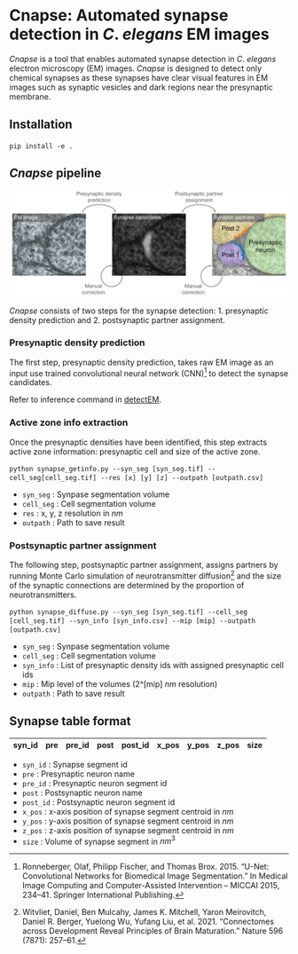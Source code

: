 # Cnapse: Automated synapse detection in *C*. *elegans* EM images

*Cnapse* is a tool that enables automated synapse detection in *C*. *elegans* electron microscopy (EM) images. *Cnapse* is designed to detect only chemical synapses as these synapses have clear visual features in EM images such as synaptic vesicles and dark regions near the presynaptic membrane.

## Installation
```
pip install -e .
```

## _Cnapse_ pipeline
![](figures/synapse_detection.png)

*Cnapse* consists of two steps for the synapse detection: 1. presynaptic density prediction and 2. postsynaptic partner assignment.

### Presynaptic density prediction
The first step, presynaptic density prediction, takes raw EM image as an input use trained convolutional neural network (CNN)[^1] to detect the synapse candidates.

Refer to inference command in [detectEM](https://github.com/jabae/detectEM).

### Active zone info extraction
Once the presynaptic densities have been identified, this step extracts active zone information: presynaptic cell and size of the active zone.
```
python synapse_getinfo.py --syn_seg [syn_seg.tif] --cell_seg[cell_seg.tif] --res [x] [y] [z] --outpath [outpath.csv]
```
- `syn_seg` : Synpase segmentation volume
- `cell_seg` : Cell segmentation volume
- `res` : x, y, z resolution in $nm$
- `outpath` : Path to save result

### Postsynaptic partner assignment
The following step, postsynaptic partner assignment, assigns partners by running Monte Carlo simulation of neurotransmitter diffusion[^2] and the size of the synaptic connections are determined by the proportion of neurotransmitters.
```
python synapse_diffuse.py --syn_seg [syn_seg.tif] --cell_seg [cell_seg.tif] --syn_info [syn_info.csv] --mip [mip] --outpath [outpath.csv]
```
- `syn_seg` : Synpase segmentation volume
- `cell_seg` : Cell segmentation volume
- `syn_info` : List of presynaptic density ids with assigned presynaptic cell ids
- `mip` : Mip level of the volumes (2^[mip] $nm$ resolution)
- `outpath` : Path to save result

## Synapse table format
| syn_id | pre | pre_id | post | post_id | x_pos | y_pos | z_pos | size | 
| --- | --- | --- | --- | --- | --- | --- | --- | --- |
- `syn_id` : Synapse segment id
- `pre` : Presynaptic neuron name
- `pre_id` : Presynaptic neuron segment id
- `post` : Postsynaptic neuron name
- `post_id` : Postsynaptic neuron segment id
- `x_pos` : x-axis position of synapse segment centroid in $nm$
- `y_pos` : y-axis position of synapse segment centroid in $nm$
- `z_pos` : z-axis position of synapse segment centroid in $nm$
- `size` : Volume of synapse segment in $nm^3$

[^1]: Ronneberger, Olaf, Philipp Fischer, and Thomas Brox. 2015. “U-Net: Convolutional Networks for Biomedical Image Segmentation.” In Medical Image Computing and Computer-Assisted Intervention – MICCAI 2015, 234–41. Springer International Publishing.
[^2]: Witvliet, Daniel, Ben Mulcahy, James K. Mitchell, Yaron Meirovitch, Daniel R. Berger, Yuelong Wu, Yufang Liu, et al. 2021. “Connectomes across Development Reveal Principles of Brain Maturation.” Nature 596 (7871): 257–61.
